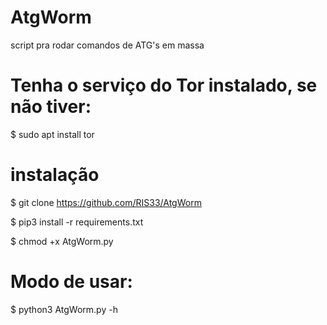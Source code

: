 # AtgWorm
script pra rodar comandos de ATG's em massa 

# Tenha o serviço do Tor instalado, se não tiver:

$ sudo apt install tor

# instalação

$ git clone https://github.com/RIS33/AtgWorm

$ pip3 install -r requirements.txt

$ chmod +x AtgWorm.py

# Modo de usar:
$ python3 AtgWorm.py -h
